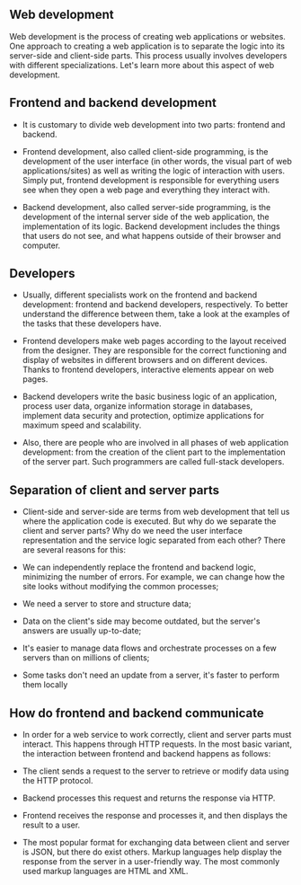 ## Web development 
Web development is the process of creating web applications or websites. One approach to creating a web application is to separate the logic into its server-side and client-side parts. This process usually involves developers with different specializations. Let's learn more about this aspect of web development.

## Frontend and backend development

- It is customary to divide web development into two parts: frontend and backend.

- Frontend development, also called client-side programming, is the development of the user interface (in other words, the visual part of web applications/sites) as well as writing the logic of interaction with users. Simply put, frontend development is responsible for everything users see when they open a web page and everything they interact with.

- Backend development, also called server-side programming, is the development of the internal server side of the web application, the implementation of its logic. Backend development includes the things that users do not see, and what happens outside of their browser and computer.

## Developers

- Usually, different specialists work on the frontend and backend development: frontend and backend developers, respectively. To better understand the difference between them, take a look at the examples of the tasks that these developers have.

- Frontend developers make web pages according to the layout received from the designer. They are responsible for the correct functioning and display of websites in different browsers and on different devices. Thanks to frontend developers, interactive elements appear on web pages.
- Backend developers write the basic business logic of an application, process user data, organize information storage in databases, implement data security and protection, optimize applications for maximum speed and scalability.

- Also, there are people who are involved in all phases of web application development: from the creation of the client part to the implementation of the server part. Such programmers are called full-stack developers.


## Separation of client and server parts

- Client-side and server-side are terms from web development that tell us where the application code is executed. But why do we separate the client and server parts? Why do we need the user interface representation and the service logic separated from each other? There are several reasons for this:

- We can independently replace the frontend and backend logic, minimizing the number of errors. For example, we can change how the site looks without modifying the common processes;
- We need a server to store and structure data;
- Data on the client's side may become outdated, but the server's answers are usually up-to-date;
- It's easier to manage data flows and orchestrate processes on a few servers than on millions of clients;
- Some tasks don't need an update from a server, it's faster to perform them locally


## How do frontend and backend communicate

- In order for a web service to work correctly, client and server parts must interact. This happens through HTTP requests. In the most basic variant, the interaction between frontend and backend happens as follows:

- The client sends a request to the server to retrieve or modify data using the HTTP protocol.
- Backend processes this request and returns the response via HTTP.
- Frontend receives the response and processes it, and then displays the result to a user.

- The most popular format for exchanging data between client and server is JSON, but there do exist others. Markup languages help display the response from the server in a user-friendly way. The most commonly used markup languages are HTML and XML.
